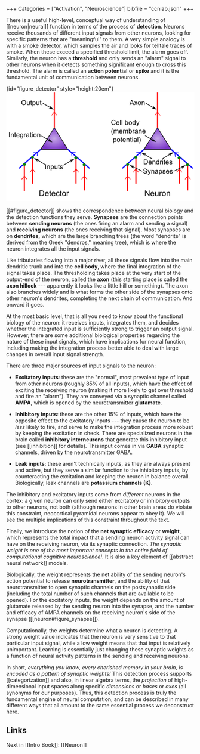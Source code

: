 +++
Categories = ["Activation", "Neuroscience"]
bibfile = "ccnlab.json"
+++

There is a useful high-level, conceptual way of understanding of [[neuron|neural]] function in terms of the process of **detection**. Neurons receive thousands of different input signals from other neurons, looking for specific patterns that are "meaningful" to them. A very simple analogy is with a smoke detector, which samples the air and looks for telltale traces of smoke. When these exceed a specified threshold limit, the alarm goes off. Similarly, the neuron has a **threshold** and only sends an "alarm" signal to other neurons when it detects something significant enough to cross this threshold. The alarm is called an **action potential** or **spike** and it is the fundamental unit of communication between neurons.

{id="figure_detector" style="height:20em"}
![Neuron as a detector, with corresponding biological components.](media/fig_neuron_as_detect.png)

[[#figure_detector]] shows the correspondence between neural biology and the detection functions they serve. **Synapses** are the connection points between **sending neurons** (the ones firing an alarm and sending a signal) and **receiving neurons** (the ones receiving that signal). Most synapses are on **dendrites,** which are the large branching trees (the word "dendrite" is derived from the Greek "dendros," meaning tree), which is where the neuron integrates all the input signals.

Like tributaries flowing into a major river, all these signals flow into the main dendritic trunk and into the **cell body**, where the final integration of the signal takes place. The thresholding takes place at the very start of the output-end of the neuron, called the **axon** (this starting place is called the **axon hillock** --- apparently it looks like a little hill or something). The axon also branches widely and is what forms the other side of the synapses onto other neuron's dendrites, completing the next chain of communication. And onward it goes.

At the most basic level, that is all you need to know about the functional biology of the neuron: it receives inputs, integrates them, and decides whether the integrated input is sufficiently strong to trigger an output signal. However, there are some additional biological properties regarding the nature of these input signals, which have implications for neural function, including making the integration process better able to deal with large changes in overall input signal strength.

There are three major sources of input signals to the neuron:

* **Excitatory inputs**: these are the "normal", most prevalent type of input from other neurons (roughly 85% of all inputs), which have the effect of exciting the receiving neuron (making it more likely to get over threshold and fire an "alarm"). They are conveyed via a synaptic channel called **AMPA**, which is opened by the neurotransmitter **glutamate**.

* **Inhibitory inputs**: these are the other 15% of inputs, which have the opposite effect to the excitatory inputs --- they cause the neuron to be *less* likely to fire, and serve to make the integration process more robust by keeping the excitation in check. There are specialized neurons in the brain called **inhibitory interneurons** that generate this inhibitory input (see [[inhibition]] for details). This input comes in via **GABA** synaptic channels, driven by the neurotransmitter GABA.

* **Leak inputs**: these aren't technically inputs, as they are always present and active, but they serve a similar function to the inhibitory inputs, by counteracting the excitation and keeping the neuron in balance overall. Biologically, leak channels are **potassium channels (K)**.

The inhibitory and excitatory inputs come from _different_ neurons in the cortex: a given neuron can only send either excitatory or inhibitory outputs to other neurons, not both (although neurons in other brain areas do violate this constraint, neocortical pyramidal neurons appear to obey it). We will see the multiple implications of this constraint throughout the text.

Finally, we introduce the notion of the **net synaptic efficacy** or **weight**, which represents the total impact that a sending neuron activity signal can have on the receiving neuron, via its synaptic connection. _The synaptic weight is one of the most important concepts in the entire field of computational cognitive neuroscience!_. It is also a key element of [[abstract neural network]] models.

Biologically, the weight represents the net ability of the sending neuron's action potential to release **neurotransmitter**, and the ability of that neurotransmitter to open synaptic channels on the postsynaptic side (including the total number of such channels that are available to be opened). For the excitatory inputs, the weight depends on the amount of glutamate released by the sending neuron into the synapse, and the number and efficacy of AMPA channels on the receiving neuron's side of the synapse ([[neuron#figure_synapse]]).

Computationally, the weights determine what a neuron is detecting. A strong weight value indicates that the neuron is very sensitive to that particular input signal, while a low weight means that that input is relatively unimportant. Learning is essentially just changing these synaptic weights as a function of neural activity patterns in the sending and receiving neurons.

In short, _everything you know, every cherished memory in your brain, is encoded as a pattern of synaptic weights!_  This detection process supports [[categorization]] and also, in linear algebra terms, the _projection_ of high-dimensional input spaces along specific _dimensions_ or _bases_ or _axes_ (all synonyms for our purposes). Thus, this detection process is truly the fundamental engine of neural computation, and can be described in many different ways that all amount to the same essential process we deconstruct here.

## Links

Next in [[Intro Book]]: [[Neuron]]

